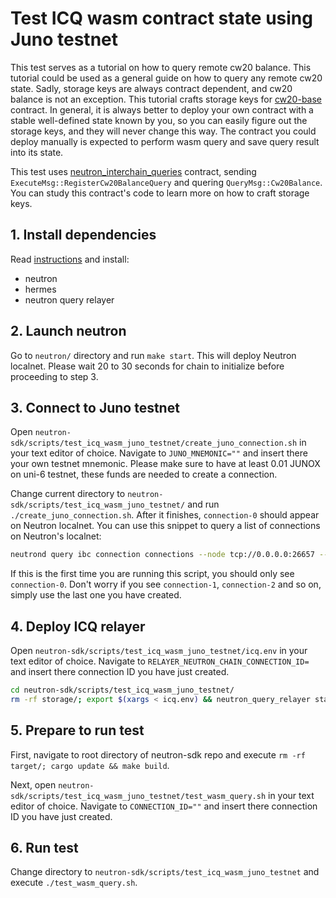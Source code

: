 # Test ICQ wasm contract state using Juno testnet

This test serves as a tutorial on how to query remote cw20 balance.
This tutorial could be used as a general guide on how to query any
remote cw20 state. Sadly, storage keys are always contract dependent,
and cw20 balance is not an exception. This tutorial crafts storage keys for
[cw20-base](https://github.com/CosmWasm/cw-plus/tree/main/contracts/cw20-base)
contract. In general, it is always better to deploy your own contract with
a stable well-defined state known by you, so you can easily figure out
the storage keys, and they will never change this way. The contract you
could deploy manually is expected to perform wasm query and save query
result into its state.

This test uses
[neutron_interchain_queries](https://github.com/neutron-org/neutron-sdk/tree/main/contracts/neutron_interchain_queries)
contract, sending `ExecuteMsg::RegisterCw20BalanceQuery` and quering
`QueryMsg::Cw20Balance`. You can study this contract's code to learn
more on how to craft storage keys.

## 1. Install dependencies

Read [instructions](https://docs.neutron.org/neutron/build-and-run/localnet)
and install:
- neutron
- hermes
- neutron query relayer

## 2. Launch neutron

Go to `neutron/` directory and run `make start`.
This will deploy Neutron localnet.
Please wait 20 to 30 seconds for chain to initialize before
proceeding to step 3.

## 3. Connect to Juno testnet

Open `neutron-sdk/scripts/test_icq_wasm_juno_testnet/create_juno_connection.sh` in your text editor of choice.
Navigate to `JUNO_MNEMONIC=""` and insert there your own testnet mnemonic.
Please make sure to have at least 0.01 JUNOX on uni-6 testnet, these funds
are needed to create a connection.

Change current directory to `neutron-sdk/scripts/test_icq_wasm_juno_testnet/`
and run `./create_juno_connection.sh`. After it finishes, `connection-0` should
appear on Neutron localnet. You can use this snippet to query a list of
connections on Neutron's localnet:

```bash
neutrond query ibc connection connections --node tcp://0.0.0.0:26657 --output json | jq '.connections[] | {id, client_id, state, counterparty}'
```

If this is the first time you are running this script, you should only
see `connection-0`. Don't worry if you see `connection-1`, `connection-2`
and so on, simply use the last one you have created.

## 4. Deploy ICQ relayer

Open `neutron-sdk/scripts/test_icq_wasm_juno_testnet/icq.env` in your text editor of choice.
Navigate to `RELAYER_NEUTRON_CHAIN_CONNECTION_ID=` and insert there
connection ID you have just created.

```bash
cd neutron-sdk/scripts/test_icq_wasm_juno_testnet/
rm -rf storage/; export $(xargs < icq.env) && neutron_query_relayer start
```

## 5. Prepare to run test

First, navigate to root directory of neutron-sdk repo and execute
`rm -rf target/; cargo update && make build`.

Next, open `neutron-sdk/scripts/test_icq_wasm_juno_testnet/test_wasm_query.sh`
in your text editor of choice. Navigate to `CONNECTION_ID=""` and insert there
connection ID you have just created.

## 6. Run test

Change directory to `neutron-sdk/scripts/test_icq_wasm_juno_testnet` and
execute `./test_wasm_query.sh`.
